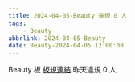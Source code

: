 ```yaml
---
title: 2024-04-05-Beauty 違規 0 人
tags:
    - Beauty
abbrlink: 2024-04-05-Beauty
date: Beauty-2024-04-05 12:00:00
---
```

Beauty 板 [板規連結](https://www.ptt.cc/bbs/Beauty/M.1630069980.A.84B.html)
昨天違規 0 人
